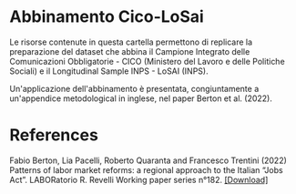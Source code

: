 # Abbinamento Cico-LoSai

Le risorse contenute in questa cartella permettono di replicare la preparazione del dataset che abbina il Campione Integrato delle Comunicazioni Obbligatorie - CICO (Ministero del Lavoro e delle Politiche Sociali) e il Longitudinal Sample INPS - LoSAI (INPS).

Un'applicazione dell'abbinamento è presentata, congiuntamente a un'appendice metodological in inglese, nel paper Berton et al. (2022).

# References
Fabio Berton, Lia Pacelli, Roberto Quaranta and Francesco Trentini (2022) Patterns of labor market reforms: a regional approach to the Italian “Jobs Act”. LABORatorio R. Revelli Working paper series n°182. [[Download]](https://www.laboratoriorevelli.it/sites/default/files/documents/papers/wp_182.pdf)